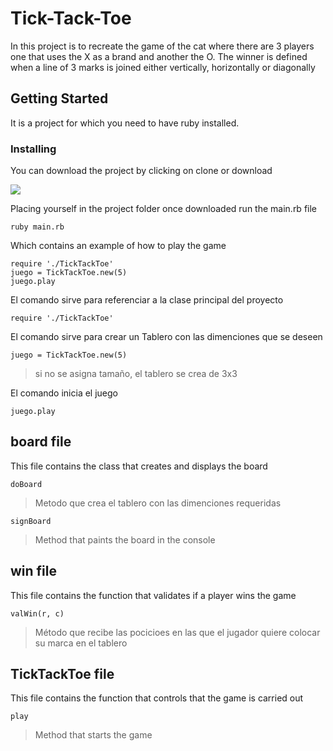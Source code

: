 # Tick-Tack-Toe

In this project is to recreate the game of the cat where there are 3 players one that uses the X as a brand and another the O. The winner is defined when a line of 3 marks is joined either vertically, horizontally or diagonally

## Getting Started

It is a project for which you need to have ruby installed.

### Installing


You can download the project by clicking on clone or download

![](https://i.imgur.com/uFqpnIh.png)


Placing yourself in the project folder once downloaded run the main.rb file


```
ruby main.rb
```

Which contains an example of how to play the game


``` javascript=
require './TickTackToe'
juego = TickTackToe.new(5)
juego.play
```

El comando sirve para referenciar a la clase principal del proyecto
```
require './TickTackToe'
```
El comando sirve para crear un Tablero con las dimenciones que se deseen
```
juego = TickTackToe.new(5)
```
>si no se asigna tamaño, el tablero se crea de 3x3

El comando inicia el juego
```
juego.play
```
## board file

This file contains the class that creates and displays the board

```
doBoard
```

>Metodo que crea el tablero con las dimenciones requeridas

```
signBoard
```

>Method that paints the board in the console

## win file

This file contains the function that validates if a player wins the game


```
valWin(r, c)
```

>Método que recibe las pocicioes en las que el jugador quiere colocar su marca en el tablero

## TickTackToe file

This file contains the function that controls that the game is carried out

```
play
```

>Method that starts the game


